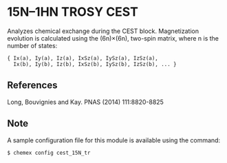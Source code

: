 # 15N–1HN TROSY CEST

Analyzes chemical exchange during the CEST block. Magnetization evolution is
calculated using the (6n)×(6n), two-spin matrix, where n is the number of
states:

    { Ix(a), Iy(a), Iz(a), IxSz(a), IySz(a), IzSz(a),
      Ix(b), Iy(b), Iz(b), IxSz(b), IySz(b), IzSz(b), ... }

## References

Long, Bouvignies and Kay. PNAS (2014) 111:8820-8825

## Note

A sample configuration file for this module is available using the command:

    $ chemex config cest_15N_tr
